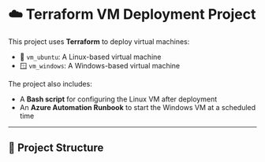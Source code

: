 # ☁️ Terraform VM Deployment Project

This project uses **Terraform** to deploy virtual machines:
- 🐧 `vm_ubuntu`: A Linux-based virtual machine
- 🪟 `vm_windows`: A Windows-based virtual machine

The project also includes:
- A **Bash script** for configuring the Linux VM after deployment
- An **Azure Automation Runbook** to start the Windows VM at a scheduled time

---

## 📁 Project Structure
